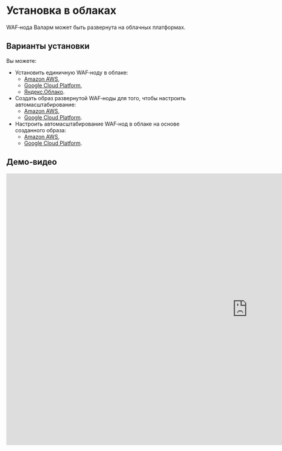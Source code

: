 [docs-amazon-node]:         ../installation-ami-ru.md
[docs-google-node]:         ../installation-gcp-ru.md

[docs-amazon-image]:        amazon-cloud/create-image.md
[docs-google-image]:        google-cloud/create-image.md

[docs-amazon-scaling]:      amazon-cloud/autoscaling-overview.md
[docs-google-scaling]:      google-cloud/autoscaling-overview.md


#   Установка в облаках

WAF‑нода Валарм может быть развернута на облачных платформах. 

## Варианты установки

Вы можете:
*   Установить единичную WAF‑ноду в облаке:
    *   [Amazon AWS][docs-amazon-node],
    *   [Google Cloud Platform][docs-google-node],
    *   [Яндекс.Облако](install-in-yandex-cloud.md).
*   Создать образ развернутой WAF‑ноды для того, чтобы настроить автомасштабирование:
    *   [Amazon AWS][docs-amazon-image],
    *   [Google Cloud Platform][docs-google-image].
*   Настроить автомасштабирование WAF‑нод в облаке на основе созданного образа:
    *   [Amazon AWS][docs-amazon-scaling],
    *   [Google Cloud Platform][docs-google-scaling].

## Демо‑видео

<div class="video-wrapper">
  <iframe width="1280" height="720" src="https://www.youtube.com/embed/TIW112tSDUg" frameborder="0" allow="accelerometer; autoplay; encrypted-media; gyroscope; picture-in-picture" allowfullscreen></iframe>
</div>